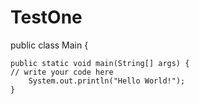 # TestOne
public class Main {

    public static void main(String[] args) {
	// write your code here
        System.out.println("Hello World!");
    }
